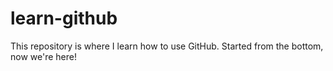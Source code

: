 # learn-github
This repository is where I learn how to use GitHub.
Started from the bottom, now we're here!
